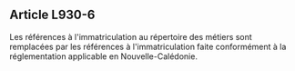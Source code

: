 Article L930-6
----
Les références à l'immatriculation au répertoire des métiers sont remplacées par
les références à l'immatriculation faite conformément à la réglementation
applicable en Nouvelle-Calédonie.
